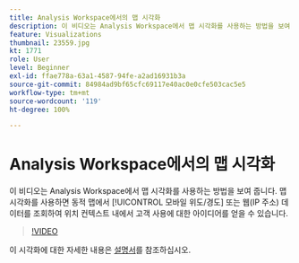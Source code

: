 ```yaml
---
title: Analysis Workspace에서의 맵 시각화
description: 이 비디오는 Analysis Workspace에서 맵 시각화를 사용하는 방법을 보여 줍니다. 맵 시각화를 사용하면 동적 맵에서 모바일 위도/경도 또는 웹(IP 주소) 데이터를 조회하여 위치 컨텍스트 내에서 고객 사용에 대한 아이디어를 얻을 수 있습니다.
feature: Visualizations
thumbnail: 23559.jpg
kt: 1771
role: User
level: Beginner
exl-id: ffae778a-63a1-4587-94fe-a2ad16931b3a
source-git-commit: 84984ad9bf65cfc69117e40ac0e0cfe503cac5e5
workflow-type: tm+mt
source-wordcount: '119'
ht-degree: 100%

---
```


# Analysis Workspace에서의 맵 시각화

이 비디오는 Analysis Workspace에서 맵 시각화를 사용하는 방법을 보여 줍니다. 맵 시각화를 사용하면 동적 맵에서 [!UICONTROL 모바일 위도/경도] 또는 웹(IP 주소) 데이터를 조회하여 위치 컨텍스트 내에서 고객 사용에 대한 아이디어를 얻을 수 있습니다.

>[!VIDEO](https://video.tv.adobe.com/v/23559/?quality=12&learn=on)

이 시각화에 대한 자세한 내용은 [설명서](https://experienceleague.adobe.com/docs/analytics/analyze/analysis-workspace/visualizations/map-visualization.html?lang=ko)를 참조하십시오.
